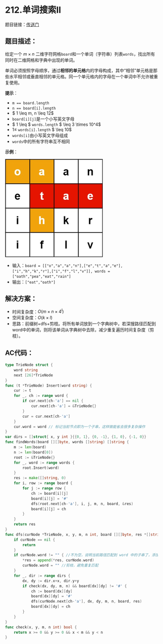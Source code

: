 # 212.单词搜索II
题目链接：[传送门](https://leetcode-cn.com/problems/word-search-ii/)

## 题目描述：
给定一个 $m \times n$ 二维字符网格`board`和一个单词（字符串）列表`words`，找出所有同时在二维网格和字典中出现的单词。

单词必须按照字母顺序，通过**相邻的单元格**内的字母构成，其中“相邻”单元格是那些水平相邻或垂直相邻的单元格。同一个单元格内的字母在一个单词中不允许被重复使用。

**提示**：

- `m == board.length`
- `n == board[i].length`
- $ 1 \leq m, n \leq 12$
- `board[i][j]`是一个小写英文字母
- $ 1 \leq $ `words.length` $ \leq 3 \times 10^4$
- $1 \leq$ `words[i].length` $ \leq 10$
- `words[i]`由小写英文字母组成
- `words`中的所有字符串互不相同

**示例**：

![](../_media/212-search.jpg)

- 输入：`board = [["o","a","a","n"],["e","t","a","e"],["i","h","k","r"],["i","f","l","v"]], words = ["oath","pea","eat","rain"]`
- 输出：`["eat","oath"]`

## 解决方案：
- 时间复杂度：$O(m \times n \times 4^l)$
- 空间复杂度：$O(k \times l)$
- 思路：前缀树+dfs+剪枝。将所有单词放到一个字典树中，若深搜路径匹配到word中的单词，则将该单词从字典树中去除，减少重复遍历时间复杂度（剪枝）。

## AC代码：
```go
type TrieNode struct {
	word string
	next [26]*TrieNode
}
func (t *TrieNode) Insert(word string) {
	cur := t
	for _, ch := range word {
		if cur.next[ch-'a'] == nil {
			cur.next[ch-'a'] = &TrieNode{}
		}
		cur = cur.next[ch-'a']
	}
	cur.word = word // 标记当前节点即为一个子串，这样做能省去很多复杂操作
}
var dirs = []struct{ x, y int }{{0, 1}, {0, -1}, {1, 0}, {-1, 0}}
func findWords(board [][]byte, words []string) []string {
	m := len(board)
	n := len(board[0])
	root := &TrieNode{}
	for _, word := range words {
		root.Insert(word)
	}
	res := make([]string, 0)
	for i, row := range board {
		for j := range row {
			ch := board[i][j]
			board[i][j] = '#'
			dfs(root.next[ch-'a'], i, j, m, n, board, &res)
			board[i][j] = ch
		}
	}
	return res
}
func dfs(curNode *TrieNode, x, y, m, n int, board [][]byte, res *[]string) { //注意用指针才能修改里面的值
	if curNode == nil {
		return
	}
	if curNode.word != "" { //不为空，说明当前路径匹配到 word 中的子串了，添加到结果列表里
		*res = append(*res, curNode.word)
		curNode.word = "" //剪枝，避免重复匹配
	}
	for _, dir := range dirs {
		dx, dy := dir.x+x, dir.y+y
		if check(dx, dy, m, n) && board[dx][dy] != '#' {
			ch := board[dx][dy]
			board[dx][dy] = '#'
			dfs(curNode.next[ch-'a'], dx, dy, m, n, board, res)
			board[dx][dy] = ch 
		}
	}
}
func check(x, y, m, n int) bool {
	return x >= 0 && y >= 0 && x < m && y < n
}
```